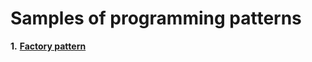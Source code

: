 # Samples of programming patterns

__1.__ [**Factory pattern**][1]















[1]:https://github.com/freeky92/LearningPatterns/tree/master/src/main/java/com/asurspace/learning/factory_pattern/factory_pattern
